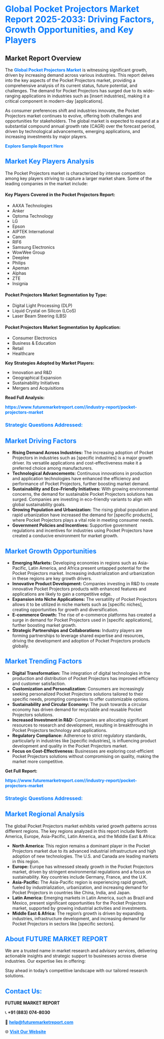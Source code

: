<h1 style="color: #007BFF;">Global Pocket Projectors Market Report 2025-2033: Driving Factors, Growth Opportunities, and Key Players</h1>

<section id="overview">
<h2>Market Report Overview</h2>
<p>The <a href="https://www.futuremarketreport.com//industry-report/pocket-projectors-market" style="color: #007BFF; text-decoration: none;"><strong>Global Pocket Projectors Market</strong></a> is witnessing significant growth, driven by increasing demand across various industries. This report delves into the key aspects of the Pocket Projectors market, providing a comprehensive analysis of its current status, future potential, and challenges. The demand for Pocket Projectors has surged due to its wide-ranging applications in industries such as [insert industries], making it a critical component in modern-day [applications].</p>
<p>As consumer preferences shift and industries innovate, the Pocket Projectors market continues to evolve, offering both challenges and opportunities for stakeholders. The global market is expected to expand at a substantial compound annual growth rate (CAGR) over the forecast period, driven by technological advancements, emerging applications, and increasing investments by major players.</p>
</section>

<section id="overview">
<p><a href="https://www.futuremarketreport.com//request-sample/reportId=45409" style="color: #007BFF; text-decoration: none;"><strong>Explore Sample Report Here</strong></a></p>
</section>

<section id="key-players">
<h2 style="color: #007BFF;">Market Key Players Analysis</h2>
<p>The Pocket Projectors market is characterized by intense competition among key players striving to capture a larger market share. Some of the leading companies in the market include:</p>
<h4>Key Players Covered in the Pocket Projectors Report:</h4>
<ul><li>AAXA Technologies</li><li>Anker</li><li>Optoma Technology</li><li>LG</li><li>Epson</li><li>AIPTEK International</li><li>Canon</li><li>RIF6</li><li>Samsung Electronics</li><li>WowWee Group</li><li>Deeplee</li><li>Philips</li><li>Apeman</li><li>Alphas</li><li>ZTE</li><li>Insignia</li></ul>
<h4>Pocket Projectors Market Segmentation by Type:</h4>
<ul><li>Digital Light Processing (DLP)</li><li>Liquid Crystal on Silicon (LCoS)</li><li>Laser Beam Steering (LBS)</li></ul>

<h4>Pocket Projectors Market Segmentation by Application:</h4>
<ul><li>Consumer Electronics</li><li>Business &amp; Education</li><li>Retail</li><li>Healthcare</li></ul>
<p><strong>Key Strategies Adopted by Market Players:</strong></p>
<ul>
<li>Innovation and R&D</li>
<li>Geographical Expansion</li>
<li>Sustainability Initiatives</li>
<li>Mergers and Acquisitions</li>
</ul>
</section>

<section>
<p><strong>Read Full Analysis: </strong></p><a href="https://www.futuremarketreport.com//industry-report/pocket-projectors-market" style="color: #007BFF; text-decoration: none;"><strong>https://www.futuremarketreport.com//industry-report/pocket-projectors-market</strong></a>
<h3 style="color: #007BFF;">Strategic Questions Addressed:</h3>
</section>

<section id="driving-factors">
<h2 style="color: #007BFF;">Market Driving Factors</h2>
<ul>
<li><strong>Rising Demand Across Industries:</strong> The increasing adoption of Pocket Projectors in industries such as [specific industries] is a major growth driver. Its versatile applications and cost-effectiveness make it a preferred choice among manufacturers.</li>
<li><strong>Technological Advancements:</strong> Continuous innovations in production and application technologies have enhanced the efficiency and performance of Pocket Projectors, further boosting market demand.</li>
<li><strong>Sustainability and Eco-Friendly Initiatives:</strong> With growing environmental concerns, the demand for sustainable Pocket Projectors solutions has surged. Companies are investing in eco-friendly variants to align with global sustainability goals.</li>
<li><strong>Growing Population and Urbanization:</strong> The rising global population and rapid urbanization have increased the demand for [specific products], where Pocket Projectors plays a vital role in meeting consumer needs.</li>
<li><strong>Government Policies and Incentives:</strong> Supportive government regulations and incentives for industries using Pocket Projectors have created a conducive environment for market growth.</li>
</ul>
</section>

<section id="growth-opportunities">
<h2 style="color: #007BFF;">Market Growth Opportunities</h2>
<ul>
<li><strong>Emerging Markets:</strong> Developing economies in regions such as Asia-Pacific, Latin America, and Africa present untapped potential for the Pocket Projectors market. Increasing industrialization and urbanization in these regions are key growth drivers.</li>
<li><strong>Innovative Product Development:</strong> Companies investing in R&D to create innovative Pocket Projectors products with enhanced features and applications are likely to gain a competitive edge.</li>
<li><strong>Expansion into Niche Applications:</strong> The versatility of Pocket Projectors allows it to be utilized in niche markets such as [specific niches], creating opportunities for growth and diversification.</li>
<li><strong>E-commerce Growth:</strong> The rise of e-commerce platforms has created a surge in demand for Pocket Projectors used in [specific applications], further boosting market growth.</li>
<li><strong>Strategic Partnerships and Collaborations:</strong> Industry players are forming partnerships to leverage shared expertise and resources, driving the development and adoption of Pocket Projectors products globally.</li>
</ul>
</section>

<section id="trending-factors">
<h2 style="color: #007BFF;">Market Trending Factors</h2>
<ul>
<li><strong>Digital Transformation:</strong> The integration of digital technologies in the production and distribution of Pocket Projectors has improved efficiency and customer satisfaction.</li>
<li><strong>Customization and Personalization:</strong> Consumers are increasingly seeking personalized Pocket Projectors solutions tailored to their specific needs, prompting companies to offer customizable options.</li>
<li><strong>Sustainability and Circular Economy:</strong> The push towards a circular economy has driven demand for recyclable and reusable Pocket Projectors solutions.</li>
<li><strong>Increased Investment in R&D:</strong> Companies are allocating significant resources to research and development, resulting in breakthroughs in Pocket Projectors technology and applications.</li>
<li><strong>Regulatory Compliance:</strong> Adherence to strict regulatory standards, particularly in industries like [specific industries], is influencing product development and quality in the Pocket Projectors market.</li>
<li><strong>Focus on Cost-Effectiveness:</strong> Businesses are exploring cost-efficient Pocket Projectors solutions without compromising on quality, making the market more competitive.</li>
</ul>
</section>

<section>
<p><strong>Get Full Report: </strong></p><a href="https://www.futuremarketreport.com//industry-report/pocket-projectors-market" style="color: #007BFF; text-decoration: none;"><strong>https://www.futuremarketreport.com//industry-report/pocket-projectors-market</strong></a>
<h3 style="color: #007BFF;">Strategic Questions Addressed:</h3>
</section>


<section id="regional-analysis">
<h2 style="color: #007BFF;">Market Regional Analysis</h2>
<p>The global Pocket Projectors market exhibits varied growth patterns across different regions. The key regions analyzed in this report include North America, Europe, Asia-Pacific, Latin America, and the Middle East & Africa:</p>
<ul>
<li><strong>North America:</strong> This region remains a dominant player in the Pocket Projectors market due to its advanced industrial infrastructure and high adoption of new technologies. The U.S. and Canada are leading markets in this region.</li>
<li><strong>Europe:</strong> Europe has witnessed steady growth in the Pocket Projectors market, driven by stringent environmental regulations and a focus on sustainability. Key countries include Germany, France, and the U.K.</li>
<li><strong>Asia-Pacific:</strong> The Asia-Pacific region is experiencing rapid growth, fueled by industrialization, urbanization, and increasing demand for Pocket Projectors in countries like China, India, and Japan.</li>
<li><strong>Latin America:</strong> Emerging markets in Latin America, such as Brazil and Mexico, present significant opportunities for the Pocket Projectors market, supported by growing industrial activities and investments.</li>
<li><strong>Middle East & Africa:</strong> The region’s growth is driven by expanding industries, infrastructure development, and increasing demand for Pocket Projectors in sectors like [specific sectors].</li>
</ul>
</section>

<footer>
<h2 style="color: #007BFF;">About FUTURE MARKET REPORT</h2>
<p>We are a trusted name in market research and advisory services, delivering actionable insights and strategic support to businesses across diverse industries. Our expertise lies in offering:</p>

<p>Stay ahead in today’s competitive landscape with our tailored research solutions.</p>

<h2 style="color: #007BFF;">Contact Us:</h2>
<p><strong>FUTURE MARKET REPORT</strong></p>
<p>📞 <strong>+91 (883) 074-8030</strong></p>
<p>📧 <strong><a href="mailto:help@futuremarketreport.com" style="color: #007BFF;">help@futuremarketreport.com</a></strong></p>
<p>🌐 <strong><a href="https://www.futuremarketreport.com/" style="color: #007BFF;">Visit Our Website</a></strong></p>
</footer>